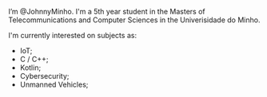 I’m @JohnnyMinho. I'm a 5th year student in the Masters of Telecommunications and Computer Sciences in the Univerisidade do Minho.

I'm currently interested on subjects as:
 - IoT;
 - C / C++;
 - Kotlin;
 - Cybersecurity;
 - Unmanned Vehicles;
<!---
JohnnyMinho/JohnnyMinho is a ✨ special ✨ repository because its `README.md` (this file) appears on your GitHub profile.
You can click the Preview link to take a look at your changes.
--->
